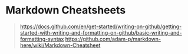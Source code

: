 # Markdown Cheatsheets
> https://docs.github.com/en/get-started/writing-on-github/getting-started-with-writing-and-formatting-on-github/basic-writing-and-formatting-syntax
> https://github.com/adam-p/markdown-here/wiki/Markdown-Cheatsheet